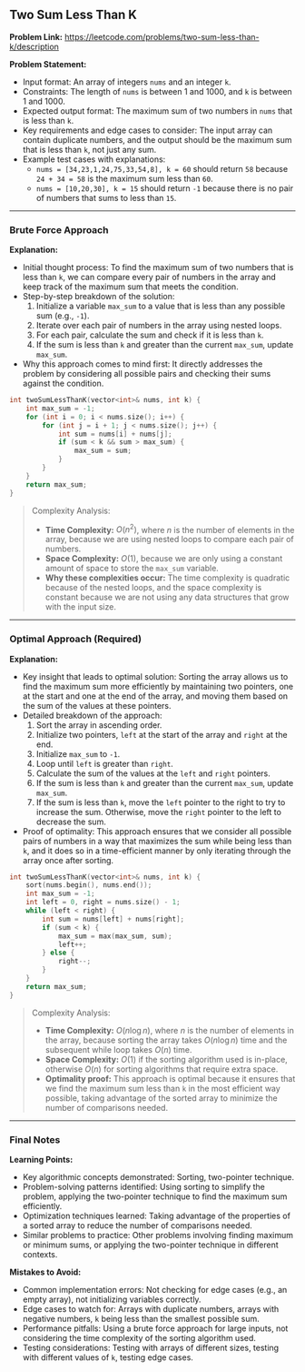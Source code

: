 ## Two Sum Less Than K
**Problem Link:** https://leetcode.com/problems/two-sum-less-than-k/description

**Problem Statement:**
- Input format: An array of integers `nums` and an integer `k`.
- Constraints: The length of `nums` is between 1 and 1000, and `k` is between 1 and 1000.
- Expected output format: The maximum sum of two numbers in `nums` that is less than `k`.
- Key requirements and edge cases to consider: The input array can contain duplicate numbers, and the output should be the maximum sum that is less than `k`, not just any sum.
- Example test cases with explanations:
  - `nums = [34,23,1,24,75,33,54,8], k = 60` should return `58` because `24 + 34 = 58` is the maximum sum less than `60`.
  - `nums = [10,20,30], k = 15` should return `-1` because there is no pair of numbers that sums to less than `15`.

---

### Brute Force Approach

**Explanation:**
- Initial thought process: To find the maximum sum of two numbers that is less than `k`, we can compare every pair of numbers in the array and keep track of the maximum sum that meets the condition.
- Step-by-step breakdown of the solution:
  1. Initialize a variable `max_sum` to a value that is less than any possible sum (e.g., `-1`).
  2. Iterate over each pair of numbers in the array using nested loops.
  3. For each pair, calculate the sum and check if it is less than `k`.
  4. If the sum is less than `k` and greater than the current `max_sum`, update `max_sum`.
- Why this approach comes to mind first: It directly addresses the problem by considering all possible pairs and checking their sums against the condition.

```cpp
int twoSumLessThanK(vector<int>& nums, int k) {
    int max_sum = -1;
    for (int i = 0; i < nums.size(); i++) {
        for (int j = i + 1; j < nums.size(); j++) {
            int sum = nums[i] + nums[j];
            if (sum < k && sum > max_sum) {
                max_sum = sum;
            }
        }
    }
    return max_sum;
}
```

> Complexity Analysis:
> - **Time Complexity:** $O(n^2)$, where $n$ is the number of elements in the array, because we are using nested loops to compare each pair of numbers.
> - **Space Complexity:** $O(1)$, because we are only using a constant amount of space to store the `max_sum` variable.
> - **Why these complexities occur:** The time complexity is quadratic because of the nested loops, and the space complexity is constant because we are not using any data structures that grow with the input size.

---

### Optimal Approach (Required)

**Explanation:**
- Key insight that leads to optimal solution: Sorting the array allows us to find the maximum sum more efficiently by maintaining two pointers, one at the start and one at the end of the array, and moving them based on the sum of the values at these pointers.
- Detailed breakdown of the approach:
  1. Sort the array in ascending order.
  2. Initialize two pointers, `left` at the start of the array and `right` at the end.
  3. Initialize `max_sum` to `-1`.
  4. Loop until `left` is greater than `right`.
  5. Calculate the sum of the values at the `left` and `right` pointers.
  6. If the sum is less than `k` and greater than the current `max_sum`, update `max_sum`.
  7. If the sum is less than `k`, move the `left` pointer to the right to try to increase the sum. Otherwise, move the `right` pointer to the left to decrease the sum.
- Proof of optimality: This approach ensures that we consider all possible pairs of numbers in a way that maximizes the sum while being less than `k`, and it does so in a time-efficient manner by only iterating through the array once after sorting.

```cpp
int twoSumLessThanK(vector<int>& nums, int k) {
    sort(nums.begin(), nums.end());
    int max_sum = -1;
    int left = 0, right = nums.size() - 1;
    while (left < right) {
        int sum = nums[left] + nums[right];
        if (sum < k) {
            max_sum = max(max_sum, sum);
            left++;
        } else {
            right--;
        }
    }
    return max_sum;
}
```

> Complexity Analysis:
> - **Time Complexity:** $O(n \log n)$, where $n$ is the number of elements in the array, because sorting the array takes $O(n \log n)$ time and the subsequent while loop takes $O(n)$ time.
> - **Space Complexity:** $O(1)$ if the sorting algorithm used is in-place, otherwise $O(n)$ for sorting algorithms that require extra space.
> - **Optimality proof:** This approach is optimal because it ensures that we find the maximum sum less than `k` in the most efficient way possible, taking advantage of the sorted array to minimize the number of comparisons needed.

---

### Final Notes

**Learning Points:**
- Key algorithmic concepts demonstrated: Sorting, two-pointer technique.
- Problem-solving patterns identified: Using sorting to simplify the problem, applying the two-pointer technique to find the maximum sum efficiently.
- Optimization techniques learned: Taking advantage of the properties of a sorted array to reduce the number of comparisons needed.
- Similar problems to practice: Other problems involving finding maximum or minimum sums, or applying the two-pointer technique in different contexts.

**Mistakes to Avoid:**
- Common implementation errors: Not checking for edge cases (e.g., an empty array), not initializing variables correctly.
- Edge cases to watch for: Arrays with duplicate numbers, arrays with negative numbers, `k` being less than the smallest possible sum.
- Performance pitfalls: Using a brute force approach for large inputs, not considering the time complexity of the sorting algorithm used.
- Testing considerations: Testing with arrays of different sizes, testing with different values of `k`, testing edge cases.